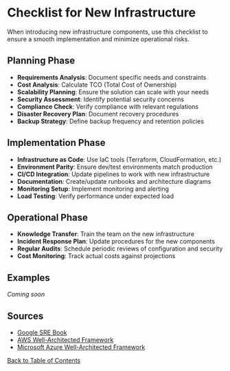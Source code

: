 # Checklist for New Infrastructure

When introducing new infrastructure components, use this checklist to ensure a smooth implementation and minimize operational risks.

## Planning Phase

- **Requirements Analysis**: Document specific needs and constraints
- **Cost Analysis**: Calculate TCO (Total Cost of Ownership)
- **Scalability Planning**: Ensure the solution can scale with your needs
- **Security Assessment**: Identify potential security concerns
- **Compliance Check**: Verify compliance with relevant regulations
- **Disaster Recovery Plan**: Document recovery procedures
- **Backup Strategy**: Define backup frequency and retention policies

## Implementation Phase

- **Infrastructure as Code**: Use IaC tools (Terraform, CloudFormation, etc.)
- **Environment Parity**: Ensure dev/test environments match production
- **CI/CD Integration**: Update pipelines to work with new infrastructure
- **Documentation**: Create/update runbooks and architecture diagrams
- **Monitoring Setup**: Implement monitoring and alerting
- **Load Testing**: Verify performance under expected load

## Operational Phase

- **Knowledge Transfer**: Train the team on the new infrastructure
- **Incident Response Plan**: Update procedures for the new components
- **Regular Audits**: Schedule periodic reviews of configuration and security
- **Cost Monitoring**: Track actual costs against projections

## Examples

*Coming soon*

## Sources

- [Google SRE Book](https://sre.google/sre-book/table-of-contents/)
- [AWS Well-Architected Framework](https://aws.amazon.com/architecture/well-architected/)
- [Microsoft Azure Well-Architected Framework](https://learn.microsoft.com/en-us/azure/architecture/framework/)

[Back to Table of Contents](/README.md)